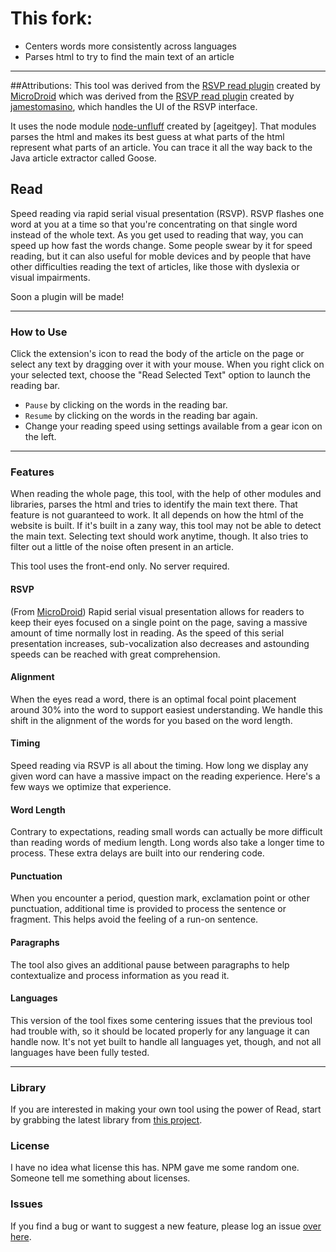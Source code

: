 # This fork:

 - Centers words more consistently across languages
 - Parses html to try to find the main text of an article

-----
##Attributions:
This tool was derived from the [RSVP read plugin](https://github.com/MicroDroid/read_plugin) created by [MicroDroid](https://github.com/MicroDroid) which was derived from the [RSVP read plugin](https://github.com/jamestomasino/read_plugin) created by [jamestomasino](https://github.com/jamestomasino), which handles the UI of the RSVP interface.

It uses the node module [node-unfluff](https://github.com/ageitgey/node-unfluff) created by [ageitgey]. That modules parses the html and makes its best guess at what parts of the html represent what parts of an article. You can trace it all the way back to the Java article extractor called Goose.


## Read

Speed reading via rapid serial visual presentation (RSVP). RSVP flashes one word at you at a time so that you're concentrating on that single word instead of the whole text. As you get used to reading that way, you can speed up how fast the words change. Some people swear by it for speed reading, but it can also useful for moble devices and by people that have other difficulties reading the text of articles, like those with dyslexia or visual impairments.

Soon a plugin will be made!

- - - - -

### How to Use

Click the extension's icon to read the body of the article on the page or select any text by dragging over it with your mouse. When you right click on your selected text, choose the "Read Selected Text" option to launch the reading bar.

- `Pause` by clicking on the words in the reading bar.
- `Resume` by clicking on the words in the reading bar again.
- Change your reading speed using settings available from a gear icon on the left.

- - - - -

### Features

When reading the whole page, this tool, with the help of other modules and libraries, parses the html and tries to identify the main text there. That feature is not guaranteed to work. It all depends on how the html of the website is built. If it's built in a zany way, this tool may not be able to detect the main text. Selecting text should work anytime, though. It also tries to filter out a little of the noise often present in an article.

This tool uses the front-end only. No server required.

#### RSVP

(From [MicroDroid](https://github.com/MicroDroid/read_plugin)) Rapid serial visual presentation allows for readers to keep their eyes focused on a single point on the page, saving a massive amount of time normally lost in reading. As the speed of this serial presentation increases, sub-vocalization also decreases and astounding speeds can be reached with great comprehension.

#### Alignment

When the eyes read a word, there is an optimal focal point placement around 30% into the word to support easiest understanding. We handle this shift in the alignment of the words for you based on the word length.

#### Timing

Speed reading via RSVP is all about the timing. How long we display any given word can have a massive impact on the reading experience. Here's a few ways we optimize that experience.

#### Word Length

Contrary to expectations, reading small words can actually be more difficult than reading words of medium length. Long words also take a longer time to process. These extra delays are built into our rendering code.

#### Punctuation

When you encounter a period, question mark, exclamation point or other punctuation, additional time is provided to process the sentence or fragment. This helps avoid the feeling of a run-on sentence.

#### Paragraphs

The tool also gives an additional pause between paragraphs to help contextualize and process information as you read it.

#### Languages

This version of the tool fixes some centering issues that the previous tool had trouble with, so it should be located properly for any language it can handle now. It's not yet built to handle all languages yet, though, and not all languages have been fully tested.



- - - - -

### Library

If you are interested in making your own tool using the power of Read, start by grabbing the latest library from [this project](https://github.com/jamestomasino/read).

### License

I have no idea what license this has. NPM gave me some random one. Someone tell me something about licenses.

### Issues

If you find a bug or want to suggest a new feature, please log an issue [over here](https://github.com/knod/read_plugin/issues).
